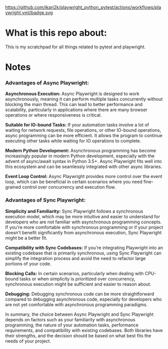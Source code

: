 https://github.com/ikari2k/playwright_python_pytest/actions/workflows/playwright.yml/badge.svg

# What is this repo about:
This is my scratchpad for all things related to pytest and playwright.


# Notes

### Advantages of Async Playwright:

**Asynchronous Execution:** Async Playwright is designed to work asynchronously, meaning it can perform multiple tasks concurrently without blocking the main thread. This can lead to better performance and scalability, particularly in applications where there are many browser operations or where responsiveness is critical.

**Suitable for IO-bound Tasks:** If your automation tasks involve a lot of waiting for network requests, file operations, or other IO-bound operations, async programming can be more efficient. It allows the program to continue executing other tasks while waiting for IO operations to complete.

**Modern Python Development:** Asynchronous programming has become increasingly popular in modern Python development, especially with the advent of async/await syntax in Python 3.5+. Async Playwright fits well into this ecosystem and can be seamlessly integrated with other async libraries.

**Event Loop Control:** Async Playwright provides more control over the event loop, which can be beneficial in certain scenarios where you need fine-grained control over concurrency and execution flow.

### Advantages of Sync Playwright:

**Simplicity and Familiarity:** Sync Playwright follows a synchronous execution model, which may be more intuitive and easier to understand for developers who are not familiar with asynchronous programming concepts. If you're more comfortable with synchronous programming or if your project doesn't benefit significantly from asynchronous execution, Sync Playwright might be a better fit.

**Compatibility with Sync Codebases:** If you're integrating Playwright into an existing codebase that is primarily synchronous, using Sync Playwright can simplify the integration process and avoid the need to refactor large portions of your code.

**Blocking Calls:** In certain scenarios, particularly when dealing with CPU-bound tasks or when simplicity is prioritized over concurrency, synchronous execution might be sufficient and easier to reason about.

**Debugging:** Debugging synchronous code can be more straightforward compared to debugging asynchronous code, especially for developers who are not yet comfortable with asynchronous programming paradigms.

In summary, the choice between Async Playwright and Sync Playwright depends on factors such as your familiarity with asynchronous programming, the nature of your automation tasks, performance requirements, and compatibility with existing codebases. Both libraries have their strengths, and the decision should be based on what best fits the needs of your project.
